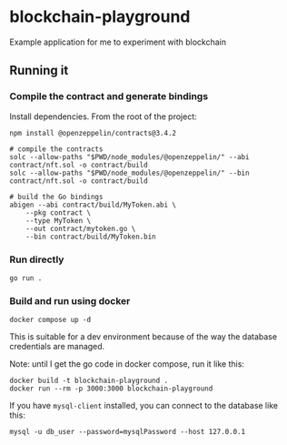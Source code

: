 # blockchain-playground
Example application for me to experiment with blockchain

## Running it
### Compile the contract and generate bindings
Install dependencies. From the root of the project:
```
npm install @openzeppelin/contracts@3.4.2
```

```
# compile the contracts
solc --allow-paths "$PWD/node_modules/@openzeppelin/" --abi contract/nft.sol -o contract/build
solc --allow-paths "$PWD/node_modules/@openzeppelin/" --bin contract/nft.sol -o contract/build

# build the Go bindings
abigen --abi contract/build/MyToken.abi \
    --pkg contract \
    --type MyToken \
    --out contract/mytoken.go \
    --bin contract/build/MyToken.bin
```

### Run directly
```
go run .
```

### Build and run using docker
```
docker compose up -d
```
This is suitable for a dev environment because of the way the database credentials are managed.

Note: until I get the go code in docker compose, run it like this:
```
docker build -t blockchain-playground .
docker run --rm -p 3000:3000 blockchain-playground
```

If you have `mysql-client` installed, you can connect to the database like this:
```
mysql -u db_user --password=mysqlPassword --host 127.0.0.1
```